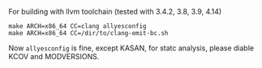 For building with llvm toolchain (tested with 3.4.2, 3.8, 3.9, 4.14)
```
make ARCH=x86_64 CC=clang allyesconfig
make ARCH=x86_64 CC=/dir/to/clang-emit-bc.sh
```
Now `allyesconfig` is fine, except KASAN, for statc analysis, please diable KCOV and MODVERSIONS.

